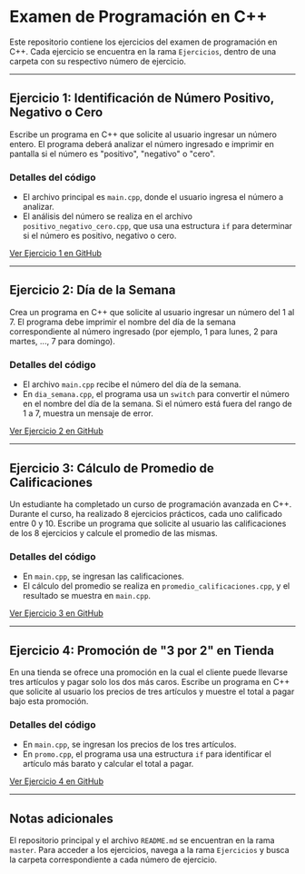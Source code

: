 # Examen de Programación en C++

Este repositorio contiene los ejercicios del examen de programación en C++. Cada ejercicio se encuentra en la rama `Ejercicios`, dentro de una carpeta con su respectivo número de ejercicio.

---

## Ejercicio 1: Identificación de Número Positivo, Negativo o Cero

Escribe un programa en C++ que solicite al usuario ingresar un número entero. El programa deberá analizar el número ingresado e imprimir en pantalla si el número es "positivo", "negativo" o "cero".

### Detalles del código
- El archivo principal es `main.cpp`, donde el usuario ingresa el número a analizar.
- El análisis del número se realiza en el archivo `positivo_negativo_cero.cpp`, que usa una estructura `if` para determinar si el número es positivo, negativo o cero.

[Ver Ejercicio 1 en GitHub](https://github.com/jbalbsan/EXAMEN/tree/Ejercicios/Ej1)

---

## Ejercicio 2: Día de la Semana

Crea un programa en C++ que solicite al usuario ingresar un número del 1 al 7. El programa debe imprimir el nombre del día de la semana correspondiente al número ingresado (por ejemplo, 1 para lunes, 2 para martes, ..., 7 para domingo).

### Detalles del código
- El archivo `main.cpp` recibe el número del día de la semana.
- En `dia_semana.cpp`, el programa usa un `switch` para convertir el número en el nombre del día de la semana. Si el número está fuera del rango de 1 a 7, muestra un mensaje de error.

[Ver Ejercicio 2 en GitHub](https://github.com/jbalbsan/EXAMEN/tree/Ejercicios/Ej2)

---

## Ejercicio 3: Cálculo de Promedio de Calificaciones

Un estudiante ha completado un curso de programación avanzada en C++. Durante el curso, ha realizado 8 ejercicios prácticos, cada uno calificado entre 0 y 10. Escribe un programa que solicite al usuario las calificaciones de los 8 ejercicios y calcule el promedio de las mismas.

### Detalles del código
- En `main.cpp`, se ingresan las calificaciones.
- El cálculo del promedio se realiza en `promedio_calificaciones.cpp`, y el resultado se muestra en `main.cpp`.

[Ver Ejercicio 3 en GitHub](https://github.com/jbalbsan/EXAMEN/tree/Ejercicios/Ej3)

---

## Ejercicio 4: Promoción de "3 por 2" en Tienda

En una tienda se ofrece una promoción en la cual el cliente puede llevarse tres artículos y pagar solo los dos más caros. Escribe un programa en C++ que solicite al usuario los precios de tres artículos y muestre el total a pagar bajo esta promoción.

### Detalles del código
- En `main.cpp`, se ingresan los precios de los tres artículos.
- En `promo.cpp`, el programa usa una estructura `if` para identificar el artículo más barato y calcular el total a pagar.

[Ver Ejercicio 4 en GitHub](https://github.com/jbalbsan/EXAMEN/tree/Ejercicios/Ej4)

---

## Notas adicionales
El repositorio principal y el archivo `README.md` se encuentran en la rama `master`. Para acceder a los ejercicios, navega a la rama `Ejercicios` y busca la carpeta correspondiente a cada número de ejercicio.

